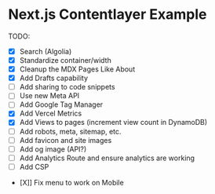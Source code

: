 # Next.js Contentlayer Example

TODO:

- [X] Search (Algolia)
- [X] Standardize container/width
- [X] Cleanup the MDX Pages Like About
- [X] Add Drafts capability
- [ ] Add sharing to code snippets
- [ ] Use new Meta API
- [ ] Add Google Tag Manager
- [X] Add Vercel Metrics
- [X] Add Views to pages (increment view count in DynamoDB)
- [ ] Add robots, meta, sitemap, etc.
- [ ] Add favicon and site images
- [ ] Add og image (API?)
- [ ] Add Analytics Route and ensure analytics are working
- [ ] Add CSP
- [X]] Fix menu to work on Mobile

